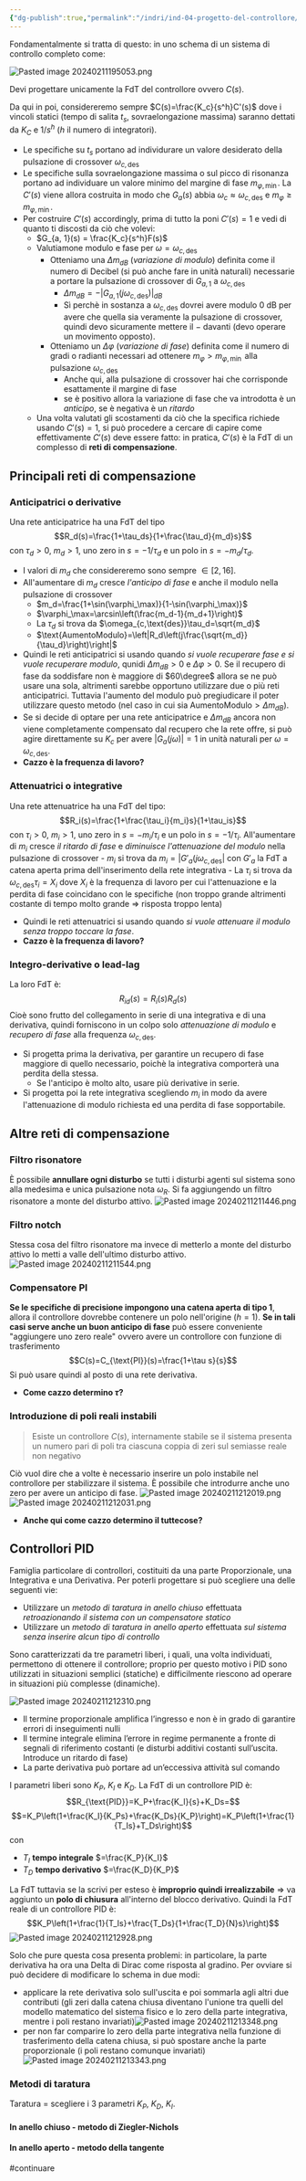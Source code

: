 ```yaml
---
{"dg-publish":true,"permalink":"/indri/ind-04-progetto-del-controllore/"}
---
```


Fondamentalmente si tratta di questo:
in uno schema di un sistema di controllo completo come:

![Pasted image 20240211195053.png](/img/user/img/Pasted%20image%2020240211195053.png)

Devi progettare unicamente la FdT del controllore ovvero $C(s)$.

Da qui in poi, considereremo sempre $C(s)=\frac{K_c}{s^h}C'(s)$ dove i vincoli statici (tempo di salita $t_s$, sovraelongazione massima) saranno dettati da $K_C$ e $1/s^h$ ($h$ il numero di integratori).
- Le specifiche su $t_s$ portano ad individurare un valore desiderato della pulsazione di crossover $\omega_{c,\text{des}}$
- Le specifiche sulla sovraelongazione massima o sul picco di risonanza portano ad individuare un valore minimo del margine di fase $m_{\varphi,\min}$. La $C'(s)$ viene allora costruita in modo che $G_a(s)$ abbia $\omega_c\approx\omega_{c,\text{des}}$ e $m_\varphi\ge m_{\varphi,\min}$.
- Per costruire $C'(s)$ accordingly, prima di tutto la poni $C'(s)=1$ e vedi di quanto ti discosti da ciò che volevi:
	- $G_{a, 1}(s) = \frac{K_c}{s^h}F(s)$
	- Valutiamone modulo e fase per $\omega=\omega_{c,\text{des}}$
		- Otteniamo una $\Delta m_{dB}$ (*variazione di modulo*) definita come il numero di Decibel (si può anche fare in unità naturali) necessarie a portare la pulsazione di crossover di $G_{a,1}$ a $\omega_{c,\text{des}}$
			- $\Delta m_{dB}=-|G_{a,1}(j\omega_{c, \text{des}})|_{dB}$
			- Sì perchè in sostanza a $\omega_{c,\text{des}}$ dovrei avere modulo $0$ dB per avere che quella sia veramente la pulsazione di crossover, quindi devo sicuramente mettere il $-$ davanti (devo operare un movimento opposto).
		- Otteniamo un $\Delta\varphi$ (*variazione di fase*) definita come il numero di gradi o radianti necessari ad ottenere $m_\varphi>m_{\varphi,\min}$ alla pulsazione $\omega_{c,\text{des}}$
			- Anche qui, alla pulsazione di crossover hai che corrisponde esattamente il margine di fase
			- se è positivo allora la variazione di fase che va introdotta è un *anticipo*, se è negativa è un *ritardo*
	- Una volta valutati gli scostamenti da ciò che la specifica richiede usando $C'(s)=1$, si può procedere a cercare di capire come effettivamente $C'(s)$ deve essere fatto: in pratica, $C'(s)$ è la FdT di un complesso di **reti di compensazione**.
## Principali reti di compensazione
### Anticipatrici o derivative
Una rete anticipatrice ha una FdT del tipo
$$R_d(s)=\frac{1+\tau_ds}{1+\frac{\tau_d}{m_d}s}$$
con $\tau_d>0,\ m_d>1$, uno zero in $s=-1/\tau_d$ e un polo in $s=-m_d/\tau_d$.
- I valori di $m_d$ che considereremo sono sempre $\in[2,16]$.
- All'aumentare di $m_d$ cresce *l'anticipo di fase* e anche il modulo nella pulsazione di crossover
	- $m_d=\frac{1+\sin(\varphi_\max)}{1-\sin(\varphi_\max)}$
	- $\varphi_\max=\arcsin\left(\frac{m_d-1}{m_d+1}\right)$
	- La $\tau_d$ si trova da $\omega_{c,\text{des}}\tau_d=\sqrt{m_d}$
	- $\text{AumentoModulo}=\left|R_d\left(j\frac{\sqrt{m_d}}{\tau_d}\right)\right|$
- Quindi le reti anticipatrici si usando quando *si vuole recuperare fase e si vuole recuperare modulo*, qunidi $\Delta m_{dB}>0$ e $\Delta\varphi>0$. Se il recupero di fase da soddisfare non è maggiore di $60\degree$ allora se ne può usare una sola, altrimenti sarebbe opportuno utilizzare due o più reti anticipatrici. Tuttavia l'aumento del modulo può pregiudicare il poter utilizzare questo metodo (nel caso in cui sia $\text{AumentoModulo}>\Delta m_{dB}$). 
- Se si decide di optare per una rete anticipatrice e $\Delta m_{dB}$ ancora non viene completamente compensato dal recupero che la rete offre, si può agire direttamente su $K_c$ per avere $|G_a(j\omega)|=1$ in unità naturali per $\omega=\omega_{c,\text{des}}$.
- **Cazzo è la frequenza di lavoro?**
### Attenuatrici o integrative
Una rete attenuatrice ha una FdT del tipo:
$$R_i(s)=\frac{1+\frac{\tau_i}{m_i}s}{1+\tau_is}$$
con $\tau_i>0,\ m_i>1$, uno zero in $s=-m_i/\tau_i$ e un polo in $s=-1/\tau_i$.
All'aumentare di $m_i$ cresce *il ritardo di fase* e *diminuisce l'attenuazione del modulo* nella pulsazione di crossover 
	- $m_i$ si trova da $m_i=|G'_a(j\omega_{c,\text{des}}|$ con $G'_a$ la FdT a catena aperta prima dell'inserimento della rete integrativa
	- La $\tau_i$ si trova da $\omega_{c,\text{des}}\tau_i=X_i$ dove $X_i$ è la frequenza di lavoro per cui l'attenuazione e la perdita di fase coincidano con le specifiche (non troppo grande altrimenti costante di tempo molto grande => risposta troppo lenta)
- Quindi le reti attenuatrici si usando quando *si vuole attenuare il modulo senza troppo toccare la fase*. 
- **Cazzo è la frequenza di lavoro?**
### Integro-derivative o lead-lag
La loro FdT è:
$$R_{id}(s)=R_i(s)R_d(s)$$
Cioè sono frutto del collegamento in serie di una integrativa e di una derivativa, quindi forniscono in un colpo solo *attenuazione di modulo* e *recupero di fase* alla frequenza $\omega_{c,\text{des}}$.
- Si progetta prima la derivativa, per garantire un recupero di fase maggiore di quello necessario, poichè la integrativa comporterà una perdita della stessa.
	- Se l'anticipo è molto alto, usare più derivative in serie.
- Si progetta poi la rete integrativa scegliendo $m_i$ in modo da avere l'attenuazione di modulo richiesta ed una perdita di fase sopportabile.

## Altre reti di compensazione
### Filtro risonatore
È possibile **annullare ogni disturbo** se tutti i disturbi agenti sul sistema sono alla medesima e unica pulsazione nota $\omega_R$. 
Si fa aggiungendo un filtro risonatore a monte del disturbo attivo.
![Pasted image 20240211211446.png](/img/user/img/Pasted%20image%2020240211211446.png)
### Filtro notch
Stessa cosa del filtro risonatore ma invece di metterlo a monte del disturbo attivo lo metti a valle dell'ultimo disturbo attivo.
![Pasted image 20240211211544.png](/img/user/img/Pasted%20image%2020240211211544.png)
### Compensatore PI
**Se le specifiche di precisione impongono una catena aperta di tipo 1**, allora il controllore dovrebbe contenere un polo nell'origine ($h=1$).
**Se in tali casi serve anche un buon anticipo di fase** può essere conveniente "aggiungere uno zero reale" ovvero avere un controllore con funzione di trasferimento
$$C(s)=C_{\text{PI}}(s)=\frac{1+\tau s}{s}$$ Si può usare quindi al posto di una rete derivativa.
- **Come cazzo determino $\tau$?**
### Introduzione di poli reali instabili
> Esiste un controllore $C(s)$, internamente stabile se il sistema presenta un numero pari di poli tra ciascuna coppia di zeri sul semiasse reale non negativo

Ciò vuol dire che a volte è necessario inserire un polo instabile nel controllore per stabilizzare il
sistema. È possibile che introdurre anche uno zero per avere un anticipo di fase.
![Pasted image 20240211212019.png](/img/user/img/Pasted%20image%2020240211212019.png)
![Pasted image 20240211212031.png](/img/user/img/Pasted%20image%2020240211212031.png)

- **Anche qui come cazzo determino il tuttecose?**
## Controllori PID
Famiglia particolare di controllori, costituiti da una parte Proporzionale, una Integrativa e una Derivativa.
Per poterli progettare si può scegliere una delle seguenti vie:
- Utilizzare un *metodo di taratura in anello chiuso* effettuata *retroazionando il sistema con un compensatore statico*
- Utilizzare un *metodo di taratura in anello aperto* effettuata *sul sistema senza inserire alcun tipo di controllo* 

Sono caratterizzati da tre parametri liberi, i quali, una volta individuati, permettono di ottenere il controllore; proprio per questo
motivo i PID sono utilizzati in situazioni semplici (statiche) e difficilmente riescono ad operare in situazioni più complesse (dinamiche).

![Pasted image 20240211212310.png](/img/user/img/Pasted%20image%2020240211212310.png)

- Il termine proporzionale amplifica l’ingresso e non è in grado di garantire errori di inseguimenti nulli
- Il termine integrale elimina l’errore in regime permanente a fronte di segnali di riferimento costanti (e disturbi additivi costanti sull’uscita. Introduce un ritardo di fase)
- La parte derivativa può portare ad un’eccessiva attività sul comando

I parametri liberi sono $K_P$, $K_I$ e $K_D$. La FdT di un controllore PID è:
$$R_{\text{PID}}=K_P+\frac{K_I}{s}+K_Ds=$$
$$=K_P\left(1+\frac{K_I}{K_Ps}+\frac{K_Ds}{K_P}\right)=K_P\left(1+\frac{1}{T_Is}+T_Ds\right)$$
con 
- $T_I$ **tempo integrale** $=\frac{K_P}{K_I}$
- $T_D$ **tempo derivativo** $=\frac{K_D}{K_P}$

La FdT tuttavia se la scrivi per esteso è **improprio quindi irrealizzabile** => va aggiunto un **polo di chiusura** all'interno del blocco derivativo. Quindi la FdT reale di un controllore PID è:
$$K_P\left(1+\frac{1}{T_Is}+\frac{T_Ds}{1+\frac{T_D}{N}s}\right)$$
![Pasted image 20240211212928.png](/img/user/img/Pasted%20image%2020240211212928.png)

Solo che pure questa cosa presenta problemi: in particolare, la parte derivativa ha ora una Delta di Dirac come risposta al gradino.
Per ovviare si può decidere di modificare lo schema in due modi:
- applicare la rete derivativa solo sull'uscita e poi sommarla agli altri due contributi (gli zeri dalla catena chiusa diventano l'unione tra quelli del modello matematico del sistema fisico e lo zero della parte integrativa, mentre i poli restano invariati)![Pasted image 20240211213348.png](/img/user/img/Pasted%20image%2020240211213348.png)
- per non far comparire lo zero della parte integrativa nella funzione di trasferimento della catena chiusa, si può spostare anche la parte proporzionale (i poli restano comunque invariati) ![Pasted image 20240211213343.png](/img/user/img/Pasted%20image%2020240211213343.png)
### Metodi di taratura
Taratura = scegliere i 3 parametri $K_P$, $K_D$, $K_I$.
#### In anello chiuso - metodo di Ziegler-Nichols

#### In anello aperto - metodo della tangente

#continuare 
